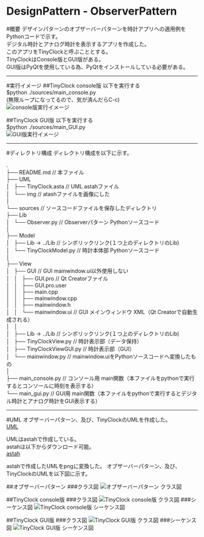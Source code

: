 DesignPattern - ObserverPattern
====================
#概要
デザインパターンのオブザーバーパターンを時計アプリへの適用例をPythonコードで示す。  
デジタル時計とアナログ時計を表示するアプリを作成した。  
このアプリをTinyClockと呼ぶこととする。  
TinyClockはConsole版とGUI版がある。  
GUI版はPyQtを使用している為、PyQtをインストールしている必要がある。  

-------------------------------------------------

#実行イメージ
##TinyClock console版
以下を実行する  
$python ./sources/main_console.py  
(無限ループになってるので、気が済んだらC-c)   
![console版実行イメージ](./run_image/console.png)

##TinyClock GUI版
以下を実行する  
$python ./sources/main_GUI.py  
![GUI版実行イメージ](./run_image/GUI.png)

-------------------------------------------------

#ディレクトリ構成
ディレクトリ構成を以下に示す。

.  
├── README.md					// 本ファイル  
├── UML  
│   ├── TinyClock.asta			// UML astahファイル  
│   └── img						// atashファイルを画像にした  
│  
└── sources						// ソースコードファイルを保存したディレクトリ  
    ├── Lib  
    │   └──  Observer.py		// Observerパターン Pythonソースコード  
    │  
    ├── Model  
    │   ├── Lib -> ../Lib		// シンボリックリンク(１つ上のディレクトリのLib)  
    │   └── TinyClockModel.py	// 時計本体部 Pythonソースコード  
    │  
    ├── View  
    │   ├── GUI					// GUI mainwindow.ui以外使用しない  
    │   │   ├── GUI.pro			// Qt Creatorファイル  
    │   │   ├── GUI.pro.user  
    │   │   ├── main.cpp  
    │   │   ├── mainwindow.cpp  
    │   │   ├── mainwindow.h  
    │   │   └── mainwindow.ui	// GUI メインウィンドウ XML（Qt Creatorで自動生成される）      
    │   │  
    │   ├── Lib -> ../Lib		// シンボリックリンク(１つ上のディレクトリのLib)  
    │   ├── TinyClockView.py	// 時計表示部（データ保持）  
    │   ├── TinyClockViewGUI.py	// 時計表示部（GUI）  
    │   └── mainwindow.py		// mainwindow.uiをPythonソースコードへ変換したもの  
    │  
    ├── main_console.py			// コンソール用 main関数（本ファイルをpythonで実行するとコンソールに時刻を表示する）  
    └── main_gui.py				// GUI用 main関数（本ファイルをpythonで実行するとデジタル時計とアナログ時計をGUI表示する）  



-------------------------------------------------


#UML
オブザーバーパターン、及び、TinyClockのUMLを作成した。  
[UML](./UML/TinyClock.asta)

UMLはastahで作成している。  
astahは以下からダウンロード可能。  
[astah](http://astah.change-vision.com/ja/)  

astahで作成したUMLをpngに変換した。
オブザーバーパターン、及び、TinyClockのUMLを以下図に示す。  

##オブザーバーパターン
###クラス図
![オブザーバーパターン クラス図](./UML/img/00_ObserverPattern_クラス図.png)

##TinyClock console版
###クラス図
![TinyClock console版 クラス図](./UML/img/10_TinyClock_console_クラス図.png)
###シーケンス図
![TinyClock console版 シーケンス図](./UML/img/11_TinyClock_console_シーケンス図.png)

##TinyClock GUI版
###クラス図
![TinyClock GUI版 クラス図](./UML/img/20_TinyClock_GUI_クラス図.png)
###シーケンス図
![TinyClock GUI版 シーケンス図](./UML/img/21_TinyClock_GUI_シーケンス図.png)
